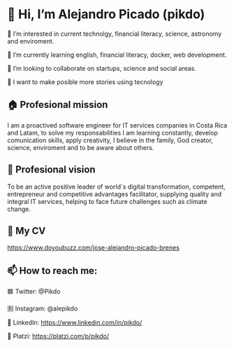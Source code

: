 # 👋 Hi, I’m Alejandro Picado (pikdo)

👀 I’m interested in current technolgy, financial literacy, science, astronomy and enviroment. 

🌱 I’m currently learning english, financial literacy, docker, web development.

🥂 I’m looking to collaborate on startups, science and social areas.

🚀 I want to make posible more stories using tecnology 

🏠 Profesional mission 
----------------------
I am a proactived software engineer for IT services companies in Costa Rica and Latam, to solve my responsabilities I am learning constantly, develop comunication skills, apply creativity, I believe in the family, God creator, science, enviroment and to be aware about others.

🎯 Profesional vision
-----------------------
To be an active positive leader of world´s digital transformation, competent, entrepreneur and competitive advantages facilitator, supplying quality and integral IT services, helping to face future challenges such as climate change.

🧱 My CV
-------------------
https://www.doyoubuzz.com/jose-alejandro-picado-brenes

📫 How to reach me:
-----------------------

🟦 Twitter: @Pikdo

🈹 Instagram: @alepikdo

🛅 LinkedIn: https://www.linkedin.com/in/pikdo/

💚 Platzi: https://platzi.com/p/pikdo/


<!---
Pikdo/Pikdo is a ✨ special ✨ repository because its `README.md` (this file) appears on your GitHub profile.
You can click the Preview link to take a look at your changes.
--->
